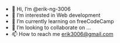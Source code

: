- 👋 Hi, I’m @erik-ng-3006
- 👀 I’m interested in Web development
- 🌱 I’m currently learning on freeCodeCamp
- 💞️ I’m looking to collaborate on ...
- 📫 How to reach me erik3006@gmail.com

<!---
erik-ng-3006/erik-ng-3006 is a ✨ special ✨ repository because its `README.md` (this file) appears on your GitHub profile.
You can click the Preview link to take a look at your changes.
--->
